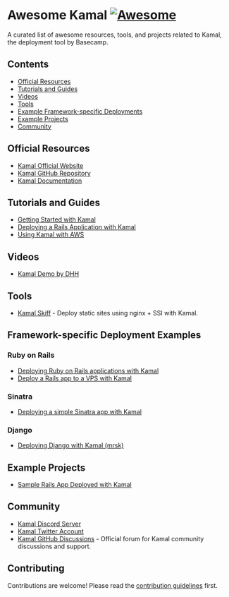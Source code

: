 # Awesome Kamal [![Awesome](https://awesome.re/badge.svg)](https://awesome.re)

A curated list of awesome resources, tools, and projects related to Kamal, the deployment tool by Basecamp.

## Contents

- [Official Resources](#official-resources)
- [Tutorials and Guides](#tutorials-and-guides)
- [Videos](#videos)
- [Tools](#tools)
- [Example Framework-specific Deployments](#example-framework-specific-deployments)
- [Example Projects](#example-projects)
- [Community](#community)

## Official Resources

- [Kamal Official Website](https://kamal-deploy.org)
- [Kamal GitHub Repository](https://github.com/basecamp/kamal)
- [Kamal Documentation](https://kamal-deploy.org/docs)

## Tutorials and Guides

- [Getting Started with Kamal](https://kamal-deploy.org/docs/getting-started)
- [Deploying a Rails Application with Kamal](https://kamal-deploy.org/docs/rails-example)
- [Using Kamal with AWS](https://kamal-deploy.org/docs/aws)

## Videos

- [Kamal Demo by DHH](https://www.youtube.com/watch?v=yWSpjKErnco)

## Tools

- [Kamal Skiff](https://github.com/basecamp/kamal-skiff) - Deploy static sites using nginx + SSI with Kamal.

## Framework-specific Deployment Examples

### Ruby on Rails
- [Deploying Ruby on Rails applications with Kamal](https://jetthoughts.com/blog/deploying-ruby-on-rails-applications-with-kamal-devops-docker/)
- [Deploy a Rails app to a VPS with Kamal](https://www.honeybadger.io/blog/deploy-rails-with-kamal/)

### Sinatra
- [Deploying a simple Sinatra app with Kamal](https://www.fromthekeyboard.com/deploying-a-simple-sinatra-app-with-kamal/)

### Django
- [Deploying Django with Kamal (mrsk)](https://anthonynsimon.com/blog/kamal-deploy/)

## Example Projects

- [Sample Rails App Deployed with Kamal](https://github.com/basecamp/kamal-rails-demo)

## Community

- [Kamal Discord Server](https://discord.gg/YgHVT7GCXS)
- [Kamal Twitter Account](https://twitter.com/kamal_deploy)
- [Kamal GitHub Discussions](https://github.com/basecamp/kamal/discussions) - Official forum for Kamal community discussions and support.

## Contributing

Contributions are welcome! Please read the [contribution guidelines](CONTRIBUTING.md) first.
